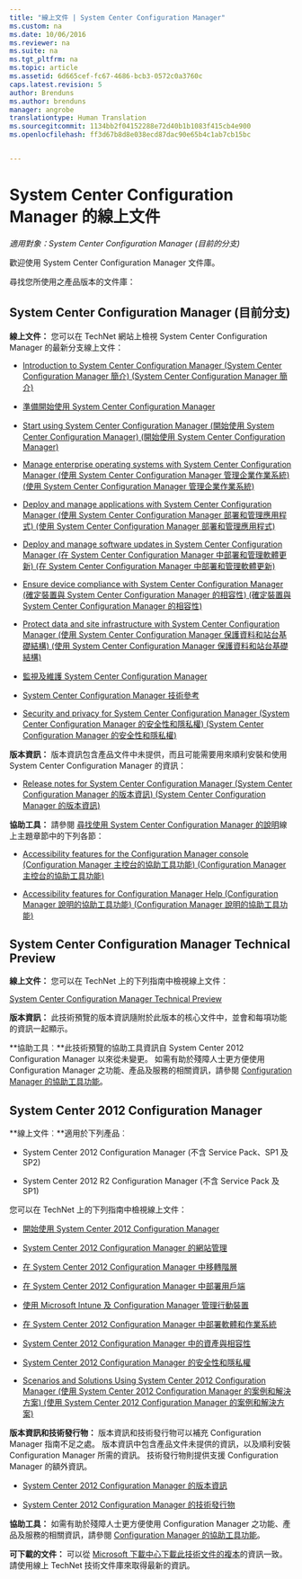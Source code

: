```yaml
---
title: "線上文件 | System Center Configuration Manager"
ms.custom: na
ms.date: 10/06/2016
ms.reviewer: na
ms.suite: na
ms.tgt_pltfrm: na
ms.topic: article
ms.assetid: 6d665cef-fc67-4686-bcb3-0572c0a3760c
caps.latest.revision: 5
author: Brenduns
ms.author: brenduns
manager: angrobe
translationtype: Human Translation
ms.sourcegitcommit: 1134bb2f04152288e72d40b1b1083f415cb4e900
ms.openlocfilehash: ff3d67b8d8e038ecd87dac90e65b4c1ab7cb15bc


---
```

# <a name="online-documentation-for-system-center-configuration-manager"></a>System Center Configuration Manager 的線上文件

*適用對象：System Center Configuration Manager (目前的分支)*

歡迎使用 System Center Configuration Manager 文件庫。  

 尋找您所使用之產品版本的文件庫：  

## <a name="system-center-configuration-manager-current-branch"></a>System Center Configuration Manager (目前分支)  
**線上文件：** 您可以在 TechNet 網站上檢視 System Center Configuration Manager 的最新分支線上文件：  

-   [Introduction to System Center Configuration Manager (System Center Configuration Manager 簡介) (System Center Configuration Manager 簡介)](https://technet.microsoft.com/library/mt622715.aspx)  

-   [準備開始使用 System Center Configuration Manager](https://technet.microsoft.com/library/mt608540.aspx)  

-   [Start using System Center Configuration Manager (開始使用 System Center Configuration Manager) (開始使用 System Center Configuration Manager)](https://technet.microsoft.com/library/mt608544.aspx)  

-   [Manage enterprise operating systems with System Center Configuration Manager (使用 System Center Configuration Manager 管理企業作業系統) (使用 System Center Configuration Manager 管理企業作業系統)](https://technet.microsoft.com/library/mt627933.aspx)  

-   [Deploy and manage applications with System Center Configuration Manager (使用 System Center Configuration Manager 部署和管理應用程式) (使用 System Center Configuration Manager 部署和管理應用程式)](https://technet.microsoft.com/library/mt627959.aspx)  

-   [Deploy and manage software updates in System Center Configuration Manager (在 System Center Configuration Manager 中部署和管理軟體更新) (在 System Center Configuration Manager 中部署和管理軟體更新)](https://technet.microsoft.com/library/mt634340.aspx)  

-   [Ensure device compliance with System Center Configuration Manager (確定裝置與 System Center Configuration Manager 的相容性) (確定裝置與 System Center Configuration Manager 的相容性)](https://technet.microsoft.com/library/mt595717.aspx)  

-   [Protect data and site infrastructure with System Center Configuration Manager (使用 System Center Configuration Manager 保護資料和站台基礎結構) (使用 System Center Configuration Manager 保護資料和站台基礎結構)](https://technet.microsoft.com/library/mt613161.aspx)  

-   [監視及維護 System Center Configuration Manager](https://technet.microsoft.com/library/mt612855.aspx)  

-   [System Center Configuration Manager 技術參考](https://technet.microsoft.com/library/mt634283.aspx)  

-   [Security and privacy for System Center Configuration Manager (System Center Configuration Manager 的安全性和隱私權) (System Center Configuration Manager 的安全性和隱私權)](https://technet.microsoft.com/library/mt622694.aspx)  

**版本資訊：** 版本資訊包含產品文件中未提供，而且可能需要用來順利安裝和使用 System Center Configuration Manager 的資訊：  

-   [Release notes for System Center Configuration Manager (System Center Configuration Manager 的版本資訊) (System Center Configuration Manager 的版本資訊)](https://technet.microsoft.com/library/mt592024.aspx)  

**協助工具：** 請參閱 [尋找使用 System Center Configuration Manager 的說明](https://technet.microsoft.com/library/mt628521.aspx)線上主題章節中的下列各節：  

-   [Accessibility features for the Configuration Manager console (Configuration Manager 主控台的協助工具功能) (Configuration Manager 主控台的協助工具功能)](https://technet.microsoft.com/library/mt628521.aspx#bkmk_aconsole)  

-   [Accessibility features for Configuration Manager Help (Configuration Manager 說明的協助工具功能) (Configuration Manager 說明的協助工具功能)](https://technet.microsoft.com/library/mt628521.aspx#bkmk_ahelp)  

## <a name="system-center-configuration-manager-technical-preview"></a>System Center Configuration Manager Technical Preview  
**線上文件：** 您可以在 TechNet 上的下列指南中檢視線上文件：  

 [System Center Configuration Manager Technical Preview](https://go.microsoft.com/fwlink/p/?LinkId=534001)  

**版本資訊：** 此技術預覽的版本資訊隨附於此版本的核心文件中，並會和每項功能的資訊一起顯示。  

**協助工具︰**此技術預覽的協助工具資訊自 System Center 2012 Configuration Manager 以來從未變更。 如需有助於殘障人士更方便使用 Configuration Manager 之功能、產品及服務的相關資訊，請參閱 [Configuration Manager 的協助工具功能](http://go.microsoft.com/fwlink/p/?LinkId=258586)。  

## <a name="system-center-2012-configuration-manager"></a>System Center 2012 Configuration Manager  
**線上文件︰**適用於下列產品︰  

-   System Center 2012 Configuration Manager (不含 Service Pack、SP1 及 SP2)  

-   System Center 2012 R2 Configuration Manager (不含 Service Pack 及 SP1)  

您可以在 TechNet 上的下列指南中檢視線上文件：  

-   [開始使用 System Center 2012 Configuration Manager](https://go.microsoft.com/fwlink/p/?LinkId=210632)  

-   [System Center 2012 Configuration Manager 的網站管理](https://go.microsoft.com/fwlink/p/?LinkId=210636)  

-   [在 System Center 2012 Configuration Manager 中移轉階層](https://go.microsoft.com/fwlink/p/?LinkId=210645)  

-   [在 System Center 2012 Configuration Manager 中部署用戶端](https://go.microsoft.com/fwlink/p/?LinkId=210638)  

-   [使用 Microsoft Intune 及 Configuration Manager 管理行動裝置](https://go.microsoft.com/fwlink/?LinkId=529959)  

-   [在 System Center 2012 Configuration Manager 中部署軟體和作業系統](https://go.microsoft.com/fwlink/p/?LinkId=210635)  

-   [System Center 2012 Configuration Manager 中的資產與相容性](https://go.microsoft.com/fwlink/p/?LinkId=210639)  

-   [System Center 2012 Configuration Manager 的安全性和隱私權](https://go.microsoft.com/fwlink/p/?LinkId=210640)  

-   [Scenarios and Solutions Using System Center 2012 Configuration Manager (使用 System Center 2012 Configuration Manager 的案例和解決方案) (使用 System Center 2012 Configuration Manager 的案例和解決方案)](https://go.microsoft.com/fwlink/p/?LinkId=290889)  

 **版本資訊和技術發行物：** 版本資訊和技術發行物可以補充 Configuration Manager 指南不足之處。 版本資訊中包含產品文件未提供的資訊，以及順利安裝 Configuration Manager 所需的資訊。 技術發行物則提供支援 Configuration Manager 的額外資訊。  

-   [System Center 2012 Configuration Manager 的版本資訊](http://go.microsoft.com/fwlink/?LinkId=529437)  

-   [System Center 2012 Configuration Manager 的技術發行物](http://go.microsoft.com/fwlink/p/?LinkId=261032)  

**協助工具：** 如需有助於殘障人士更方便使用 Configuration Manager 之功能、產品及服務的相關資訊，請參閱 [Configuration Manager 的協助工具功能](http://go.microsoft.com/fwlink/p/?LinkId=258586)。  

**可下載的文件：** 可以從 [Microsoft 下載中心下載此技術文件的複本](http://go.microsoft.com/fwlink/?LinkId=253643)的資訊一致。 請使用線上 TechNet 技術文件庫來取得最新的資訊。



<!--HONumber=Nov16_HO1-->


